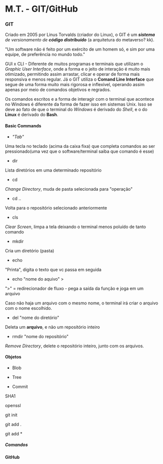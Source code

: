 # M.T. - GIT/GitHub

### GIT

Criado em 2005 por Linus Torvalds (criador do Linux), o GIT é um ***sistema** de versionamento de **código distribuído*** (a arquitetura do metaverso? kk).

 "Um software não é feito por um exército de um homem só, e sim por uma equipe, de preferência no mundo todo."

GUI x CLI - Diferente de muitos programas e terminais que utilizam o *Graphic User Interface*, onde a forma e o jeito de interação é muito mais otimizado, permitindo assim arrastar, clicar e operar de forma mais responsiva e menos regular. Já o GIT utiliza o **Comand Line Interface** que segue de uma forma muito mais rigorosa e inflexível, operando assim apenas por meio de comandos objetivos e regrados.

Os comandos escritos e a forma de interagir com o terminal que acontece no Windows é diferente da forma de fazer isso em sistemas Unix. Isso se deve ao fato de que o terminal do *Windows* é derivado do *Shell*, e o do **Linux** é derivado do **Bash**.

#### Basic Commands

- *"Tab"*

Uma tecla no teclado (acima da caixa fixa) que completa comandos ao ser pressionado(uma vez que o software/terminal saiba que comando é esse)

- dir

Lista diretórios em uma determinado repositório

- cd

*Change Directory*, muda de pasta selecionada para "operação"

- cd ..

Volta para o repositório selecionado anteriormente

- cls

*Clear Screen*, limpa a tela deixando o terminal menos poluído de tanto comando

- mkdir

Cria um diretório (pasta)

- echo

"Printa", digita o texto que vc passa em seguida

- echo "nome do aquivo" >

">" = redirecionador de fluxo - pega a saída da função e joga em um arquivo

Caso não haja um arquivo com o mesmo nome, o terminal irá criar o arquivo com o nome escolhido.

- del "nome do diretório"

Deleta um **arquivo**, e não um repositório inteiro

- rmdir "nome do repositório"

*Remove Directory*, delete o repositório inteiro, junto com os arquivos.



#### Objetos



- Blob



- Tree



- Commit









SHA1

openssl

git init

git add .

git add *

##### Comandos



#### GitHub